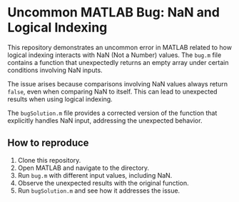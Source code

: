 # Uncommon MATLAB Bug: NaN and Logical Indexing

This repository demonstrates an uncommon error in MATLAB related to how logical indexing interacts with NaN (Not a Number) values.  The `bug.m` file contains a function that unexpectedly returns an empty array under certain conditions involving NaN inputs.

The issue arises because comparisons involving NaN values always return `false`, even when comparing NaN to itself.  This can lead to unexpected results when using logical indexing.

The `bugSolution.m` file provides a corrected version of the function that explicitly handles NaN input, addressing the unexpected behavior.

## How to reproduce

1. Clone this repository.
2. Open MATLAB and navigate to the directory.
3. Run `bug.m` with different input values, including NaN.
4. Observe the unexpected results with the original function.
5. Run `bugSolution.m` and see how it addresses the issue.